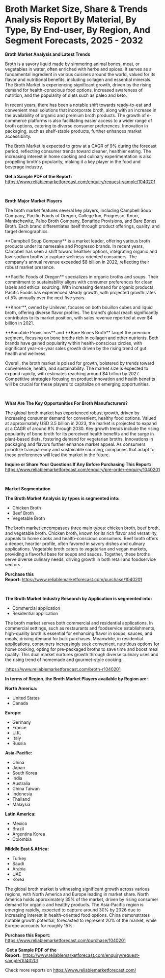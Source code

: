 <p><h1>Broth Market Size, Share & Trends Analysis Report By Material, By Type, By End-user, By Region, And Segment Forecasts, 2025 - 2032</h1></p><p><strong>Broth Market Analysis and Latest Trends</strong></p>
<p><p>Broth is a savory liquid made by simmering animal bones, meat, or vegetables in water, often enriched with herbs and spices. It serves as a fundamental ingredient in various cuisines around the world, valued for its flavor and nutritional benefits, including collagen and essential minerals. The Broth Market is experiencing significant growth, driven by the rising demand for health-conscious food options, increased awareness of nutrition, and the popularity of diets such as paleo and keto.</p><p>In recent years, there has been a notable shift towards ready-to-eat and convenient meal solutions that incorporate broth, along with an increase in the availability of organic and premium broth products. The growth of e-commerce platforms is also facilitating easier access to a wider range of broth options, catering to diverse consumer preferences. Innovation in packaging, such as shelf-stable products, further enhances market accessibility.</p><p>The Broth Market is expected to grow at a CAGR of 9% during the forecast period, reflecting consumer trends toward cleaner, healthier eating. The increasing interest in home cooking and culinary experimentation is also propelling broth's popularity, making it a key player in the food and beverage industry.</p></p>
<p><strong>Get a Sample PDF of the Report:&nbsp;</strong> <a href="https://www.reliablemarketforecast.com/enquiry/request-sample/1040201?utm_campaign=2288&utm_medium=2&utm_source=Github&utm_content=ia&utm_term=07042025&utm_id=broth">https://www.reliablemarketforecast.com/enquiry/request-sample/1040201</a></p>
<p>&nbsp;</p>
<p><strong>Broth Major Market Players</strong></p>
<p><p>The broth market features several key players, including Campbell Soup Company, Pacific Foods of Oregon, College Inn, Progresso, Knorr, Manischewitz, Paleo Broth Company, Bonafide Provisions, and Bare Bones Broth. Each brand differentiates itself through product offerings, quality, and target demographics.</p><p>**Campbell Soup Company** is a market leader, offering various broth products under its namesake and Progresso brands. In recent years, Campbell has seen a shift toward healthier options, integrating organic and low-sodium broths to capture wellness-oriented consumers. The company's annual revenue exceeded $8 billion in 2022, reflecting their robust market presence.</p><p>**Pacific Foods of Oregon** specializes in organic broths and soups. Their commitment to sustainability aligns with consumer preferences for clean labels and ethical sourcing. With increasing demand for organic products, Pacific Foods has experienced steady growth, with projected growth rates of 5% annually over the next five years.</p><p>**Knorr**, owned by Unilever, focuses on both bouillon cubes and liquid broth, offering diverse flavor profiles. The brand's global reach significantly contributes to its market position, with sales revenue reported at over $4 billion in 2021.</p><p>**Bonafide Provisions** and **Bare Bones Broth** target the premium segment, focusing on bone broths rich in collagen and other nutrients. Both brands have gained popularity within health-conscious circles, with significant year-on-year sales growth driven by the rising trend of gut health and wellness.</p><p>Overall, the broth market is poised for growth, bolstered by trends toward convenience, health, and sustainability. The market size is expected to expand rapidly, with estimates reaching around $4 billion by 2027. Competitive strategies focusing on product innovation and health benefits will be crucial for these players to capitalize on emerging opportunities.</p></p>
<p>&nbsp;</p>
<p><strong>What Are The Key Opportunities For Broth Manufacturers?</strong></p>
<p><p>The global broth market has experienced robust growth, driven by increasing consumer demand for convenient, healthy food options. Valued at approximately USD 3.5 billion in 2023, the market is projected to expand at a CAGR of around 8% through 2030. Key growth trends include the rising popularity of bone broth for its perceived health benefits and the surge in plant-based diets, fostering demand for vegetarian broths. Innovations in packaging and flavors further enhance market appeal. As consumers prioritize transparency and sustainable sourcing, companies that adapt to these preferences will lead the market in the future.</p></p>
<p><strong>Inquire or Share Your Questions If Any Before Purchasing This Report:</strong> <a href="https://www.reliablemarketforecast.com/enquiry/pre-order-enquiry/1040201?utm_campaign=2288&utm_medium=2&utm_source=Github&utm_content=ia&utm_term=07042025&utm_id=broth">https://www.reliablemarketforecast.com/enquiry/pre-order-enquiry/1040201</a></p>
<p>&nbsp;</p>
<p><strong>Market Segmentation</strong></p>
<p><strong>The Broth Market Analysis by types is segmented into:</strong></p>
<p><ul><li>Chicken Broth</li><li>Beef Broth</li><li>Vegetable Broth</li></ul></p>
<p><p>The broth market encompasses three main types: chicken broth, beef broth, and vegetable broth. Chicken broth, known for its rich flavor and versatility, appeals to home cooks and health-conscious consumers. Beef broth offers a deeper, heartier profile, often favored in savory dishes and culinary applications. Vegetable broth caters to vegetarian and vegan markets, providing a flavorful base for soups and sauces. Together, these broths serve diverse culinary needs, driving growth in both retail and foodservice sectors.</p></p>
<p><strong>Purchase this Report:&nbsp;</strong><a href="https://www.reliablemarketforecast.com/purchase/1040201?utm_campaign=2288&utm_medium=2&utm_source=Github&utm_content=ia&utm_term=07042025&utm_id=broth">https://www.reliablemarketforecast.com/purchase/1040201</a></p>
<p>&nbsp;</p>
<p><strong>The Broth Market Industry Research by Application is segmented into:</strong></p>
<p><ul><li>Commercial application</li><li>Residential application</li></ul></p>
<p><p>The broth market serves both commercial and residential applications. In commercial settings, such as restaurants and foodservice establishments, high-quality broth is essential for enhancing flavor in soups, sauces, and meals, driving demand for bulk purchases. Meanwhile, in residential applications, consumers increasingly seek convenient, nutritious options for home cooking, opting for pre-packaged broths to save time and boost meal quality. This dual market nurtures growth through diverse culinary uses and the rising trend of homemade and gourmet-style cooking.</p></p>
<p><a href="https://www.reliablemarketforecast.com/broth-r1040201?utm_campaign=2288&utm_medium=2&utm_source=Github&utm_content=ia&utm_term=07042025&utm_id=broth">&nbsp;https://www.reliablemarketforecast.com/broth-r1040201</a></p>
<p><strong>In terms of Region, the Broth Market Players available by Region are:</strong></p>
<p>
    <p> <strong> North America: </strong>
        <ul>
            <li>United States</li>
            <li>Canada</li>
        </ul>
        </p> 
    <p> <strong> Europe: </strong>
        <ul>
            <li>Germany</li>
            <li>France</li>
            <li>U.K.</li>
            <li>Italy</li>
            <li>Russia</li>
        </ul>
        </p> 
    <p> <strong> Asia-Pacific: </strong>
        <ul>
            <li>China</li>
            <li>Japan</li>
            <li>South Korea</li>
            <li>India</li>
            <li>Australia</li>
            <li>China Taiwan</li>
            <li>Indonesia</li>
            <li>Thailand</li>
            <li>Malaysia</li>
        </ul>
        </p> 
    <p> <strong> Latin America: </strong>
        <ul>
            <li>Mexico</li>
            <li>Brazil</li>
            <li>Argentina Korea</li>
            <li>Colombia</li>
        </ul>
        </p> 
    <p> <strong> Middle East & Africa: </strong>
        <ul>
            <li>Turkey</li>
            <li>Saudi</li>
            <li>Arabia</li>
            <li>UAE</li>
            <li>Korea</li>
        </ul>
    </p>
    </p>
<p><p>The global broth market is witnessing significant growth across various regions, with North America and Europe leading in market share. North America holds approximately 35% of the market, driven by rising consumer demand for organic and healthy products. The Asia-Pacific region is emerging rapidly, expected to capture around 30% by 2026 due to increasing interest in health-oriented food options. China demonstrates notable growth potential, forecasted to represent 20% of the market, while Europe accounts for roughly 15%.</p></p>
<p><strong>Purchase this Report: </strong><a href="https://www.reliablemarketforecast.com/purchase/1040201?utm_campaign=2288&utm_medium=2&utm_source=Github&utm_content=ia&utm_term=07042025&utm_id=broth">https://www.reliablemarketforecast.com/purchase/1040201</a></p>
<p>&nbsp;<strong>Get a Sample PDF of the Report:&nbsp;&nbsp;</strong><a href="https://www.reliablemarketforecast.com/enquiry/request-sample/1040201?utm_campaign=2288&utm_medium=2&utm_source=Github&utm_content=ia&utm_term=07042025&utm_id=broth">https://www.reliablemarketforecast.com/enquiry/request-sample/1040201</a></p>
<p><strong></strong></p>
<p>Check more reports on <a href="https://www.reliablemarketforecast.com/?utm_campaign=2288&utm_medium=2&utm_source=Github&utm_content=ia&utm_term=07042025&utm_id=broth">https://www.reliablemarketforecast.com/</a></p>